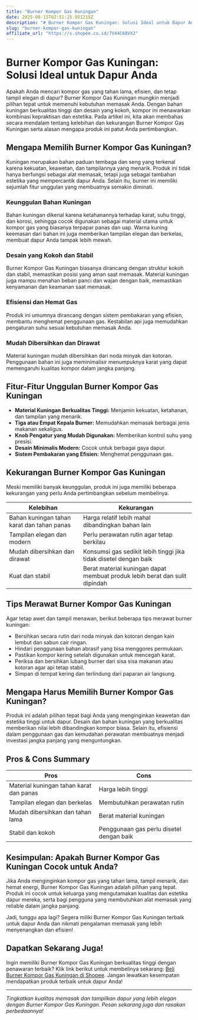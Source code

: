 ```yaml
---
title: "Burner Kompor Gas Kuningan"
date: 2025-08-15T02:51:25.951215Z
description: "# Burner Kompor Gas Kuningan: Solusi Ideal untuk Dapur Anda..."
slug: "burner-kompor-gas-kuningan"
affiliate_url: "https://s.shopee.co.id/7V44C68VX2"
---
```

# Burner Kompor Gas Kuningan: Solusi Ideal untuk Dapur Anda

Apakah Anda mencari kompor gas yang tahan lama, efisien, dan tetap tampil elegan di dapur? Burner Kompor Gas Kuningan mungkin menjadi pilihan tepat untuk memenuhi kebutuhan memasak Anda. Dengan bahan kuningan berkualitas tinggi dan desain yang kokoh, kompor ini menawarkan kombinasi kepraktisan dan estetika. Pada artikel ini, kita akan membahas secara mendalam tentang kelebihan dan kekurangan Burner Kompor Gas Kuningan serta alasan mengapa produk ini patut Anda pertimbangkan.

## Mengapa Memilih Burner Kompor Gas Kuningan?

Kuningan merupakan bahan paduan tembaga dan seng yang terkenal karena kekuatan, keawetan, dan tampilannya yang menarik. Produk ini tidak hanya berfungsi sebagai alat memasak, tetapi juga sebagai tambahan estetika yang mempercantik dapur Anda. Selain itu, burner ini memiliki sejumlah fitur unggulan yang membuatnya semakin diminati.

### Keunggulan Bahan Kuningan

Bahan kuningan dikenal karena ketahanannya terhadap karat, suhu tinggi, dan korosi, sehingga cocok digunakan sebagai material utama untuk kompor gas yang biasanya terpapar panas dan uap. Warna kuning keemasan dari bahan ini juga memberikan tampilan elegan dan berkelas, membuat dapur Anda tampak lebih mewah.

### Desain yang Kokoh dan Stabil

Burner Kompor Gas Kuningan biasanya dirancang dengan struktur kokoh dan stabil, memastikan posisi yang aman saat memasak. Material kuningan juga mampu menahan beban panci dan wajan dengan baik, memastikan kenyamanan dan keamanan saat memasak.

### Efisiensi dan Hemat Gas

Produk ini umumnya dirancang dengan sistem pembakaran yang efisien, membantu menghemat penggunaan gas. Kestabilan api juga memudahkan pengaturan suhu sesuai kebutuhan memasak Anda.

### Mudah Dibersihkan dan Dirawat

Material kuningan mudah dibersihkan dari noda minyak dan kotoran. Penggunaan bahan ini juga meminimalisir menumpuknya karat yang dapat memengaruhi kualitas kompor dalam jangka panjang.

## Fitur-Fitur Unggulan Burner Kompor Gas Kuningan

- **Material Kuningan Berkualitas Tinggi:** Menjamin kekuatan, ketahanan, dan tampilan yang menarik.
- **Tiga atau Empat Kepala Burner:** Memudahkan memasak berbagai jenis makanan sekaligus.
- **Knob Pengatur yang Mudah Digunakan:** Memberikan kontrol suhu yang presisi.
- **Desain Minimalis Modern:** Cocok untuk berbagai gaya dapur.
- **Sistem Pembakaran yang Efisien:** Menghemat penggunaan gas.

## Kekurangan Burner Kompor Gas Kuningan

Meski memiliki banyak keunggulan, produk ini juga memiliki beberapa kekurangan yang perlu Anda pertimbangkan sebelum membelinya.

| Kelebihan                                   | Kekurangan                                             |
|----------------------------------------------|--------------------------------------------------------|
| Bahan kuningan tahan karat dan tahan panas  | Harga relatif lebih mahal dibandingkan bahan lain    |
| Tampilan elegan dan modern                   | Perlu perawatan rutin agar tetap berkilau            |
| Mudah dibersihkan dan dirawat               | Konsumsi gas sedikit lebih tinggi jika tidak disetel dengan baik |
| Kuat dan stabil                              | Berat material kuningan dapat membuat produk lebih berat dan sulit dipindah |

## Tips Merawat Burner Kompor Gas Kuningan

Agar tetap awet dan tampil menawan, berikut beberapa tips merawat burner kuningan:

- Bersihkan secara rutin dari noda minyak dan kotoran dengan kain lembut dan sabun cair ringan.
- Hindari penggunaan bahan abrasif yang bisa menggores permukaan.
- Pastikan kompor kering setelah digunakan untuk mencegah karat.
- Periksa dan bersihkan lubang burner dari sisa sisa makanan atau kotoran agar api tetap stabil.
- Simpan di tempat kering dan terlindung dari paparan air langsung.

## Mengapa Harus Memilih Burner Kompor Gas Kuningan?

Produk ini adalah pilihan tepat bagi Anda yang menginginkan keawetan dan estetika tinggi untuk dapur. Desain dan bahan kuningan yang berkualitas memberikan nilai lebih dibandingkan kompor biasa. Selain itu, efisiensi dalam penggunaan gas dan kemudahan perawatan membuatnya menjadi investasi jangka panjang yang menguntungkan.

## Pros & Cons Summary

| **Pros**                                            | **Cons**                                        |
|-----------------------------------------------------|------------------------------------------------|
| Material kuningan tahan karat dan panas            | Harga lebih tinggi                          |
| Tampilan elegan dan berkelas                        | Membutuhkan perawatan rutin                 |
| Mudah dibersihkan dan tahan lama                   | Berat material kuningan                     |
| Stabil dan kokoh                                   | Penggunaan gas perlu disetel dengan baik  |

## Kesimpulan: Apakah Burner Kompor Gas Kuningan Cocok untuk Anda?

Jika Anda menginginkan kompor gas yang tahan lama, tampil menarik, dan hemat energi, Burner Kompor Gas Kuningan adalah pilihan yang tepat. Produk ini cocok untuk keluarga yang mengutamakan kualitas dan estetika dapur mereka, serta bagi pengguna yang membutuhkan alat memasak yang reliable dalam jangka panjang.

Jadi, tunggu apa lagi? Segera miliki Burner Kompor Gas Kuningan terbaik untuk dapur Anda dan nikmati pengalaman memasak yang lebih menyenangkan dan efisien!

## Dapatkan Sekarang Juga!

Ingin memiliki Burner Kompor Gas Kuningan berkualitas tinggi dengan penawaran terbaik? Klik link berikut untuk membelinya sekarang: [Beli Burner Kompor Gas Kuningan di Shopee](https://s.shopee.co.id/7V44C68VX2). Jangan lewatkan kesempatan mendapatkan produk terbaik untuk dapur Anda!

---

*Tingkatkan kualitas memasak dan tampilkan dapur yang lebih elegan dengan Burner Kompor Gas Kuningan. Pesan sekarang juga dan rasakan perbedaannya!*